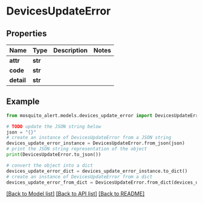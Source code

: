 # DevicesUpdateError


## Properties

Name | Type | Description | Notes
------------ | ------------- | ------------- | -------------
**attr** | **str** |  | 
**code** | **str** |  | 
**detail** | **str** |  | 

## Example

```python
from mosquito_alert.models.devices_update_error import DevicesUpdateError

# TODO update the JSON string below
json = "{}"
# create an instance of DevicesUpdateError from a JSON string
devices_update_error_instance = DevicesUpdateError.from_json(json)
# print the JSON string representation of the object
print(DevicesUpdateError.to_json())

# convert the object into a dict
devices_update_error_dict = devices_update_error_instance.to_dict()
# create an instance of DevicesUpdateError from a dict
devices_update_error_from_dict = DevicesUpdateError.from_dict(devices_update_error_dict)
```
[[Back to Model list]](../README.md#documentation-for-models) [[Back to API list]](../README.md#documentation-for-api-endpoints) [[Back to README]](../README.md)


